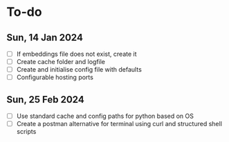 # To-do

## Sun, 14 Jan 2024
- [ ] If embeddings file does not exist, create it
- [ ] Create cache folder and logfile
- [ ] Create and initialise config file with defaults
- [ ] Configurable hosting ports
## Sun, 25 Feb 2024

- [ ] Use standard cache and config paths for python based on OS
- [ ] Create a postman alternative for terminal using curl and structured shell 
scripts

